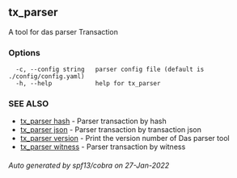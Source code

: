 ## tx_parser

A tool for das parser Transaction

### Options

```
  -c, --config string   parser config file (default is ./config/config.yaml)
  -h, --help            help for tx_parser
```

### SEE ALSO

* [tx_parser hash](tx_parser_hash.md)	 - Parser transaction by hash
* [tx_parser json](tx_parser_json.md)	 - Parser transaction by transaction json
* [tx_parser version](tx_parser_version.md)	 - Print the version number of Das parser tool
* [tx_parser witness](tx_parser_witness.md)	 - Parser transaction by witness

###### Auto generated by spf13/cobra on 27-Jan-2022
